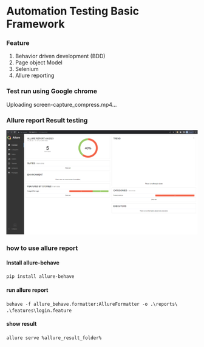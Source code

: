 # Automation Testing Basic Framework

### Feature
1. Behavior driven development (BDD)
2. Page object Model
3. Selenium 
4. Allure reporting


### Test run using Google chrome

Uploading screen-capture_compress.mp4…


### Allure report Result testing 

![img.png](img.png)


### how to use allure report

#### Install allure-behave

`pip install allure-behave`

#### run allure report

`behave -f allure_behave.formatter:AllureFormatter -o .\reports\ .\features\login.feature`

#### show result

`allure serve %allure_result_folder%`
